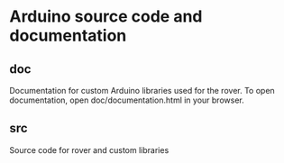 # Arduino source code and documentation #

## doc ##
Documentation for custom Arduino libraries used for the rover.  To open documentation, open doc/documentation.html in your browser.

## src ##
Source code for rover and custom libraries
